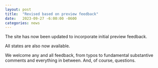 ```yaml
---
layout: post
title:  "Revised based on preview feedback"
date:   2023-09-27 -6:00:00 -0600
categories: news
---
```

The site has now been updated to incorporate initial preview feedback.

All states are also now available.

We welcome any and all feedback, from typos to fundamental substantive comments and everything in between.
And, of course, questions.
